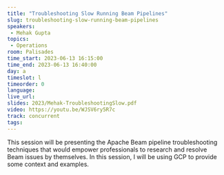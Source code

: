 ```yaml
---
title: "Troubleshooting Slow Running Beam Pipelines"
slug: troubleshooting-slow-running-beam-pipelines
speakers:
 - Mehak Gupta
topics:
 - Operations
room: Palisades
time_start: 2023-06-13 16:15:00
time_end: 2023-06-13 16:40:00
day: a
timeslot: l
timeorder: 0
language: 
live_url: 
slides: 2023/Mehak-TroubleshootingSlow.pdf
video: https://youtu.be/WJSV6ry5R7c
track: concurrent
tags:
---
```


This session will be presenting the Apache Beam pipeline troubleshooting techniques that would empower professionals to research and resolve Beam issues by themselves. In this session, I will be using GCP to provide some context and examples.